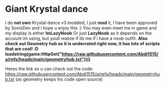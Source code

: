 # Giant Krystal dance

I do **not own** Krystal dance v3 modded, I just **mod** it, I have been approved by SonixDev and i hope u enjoy this :)
You may even meet me in game and my display is either **ImLazyNoob** Or just **LazyNoob** as it depends on the account im using, but youll realize if its me if i have a noob outfit.
**Also check out Geometry hub as it is underrated right now, it has lots of scripts that are cool! :D
loadstring(game:HttpGet("https://raw.githubusercontent.com/Abdi1515/a/refs/heads/main/geometryhub.txt"))()**
 
Heres the link so u can check out the code:
 https://raw.githubusercontent.com/Abdi1515/a/refs/heads/main/geometryhub.txt
(as geometry keeps his code open source)
